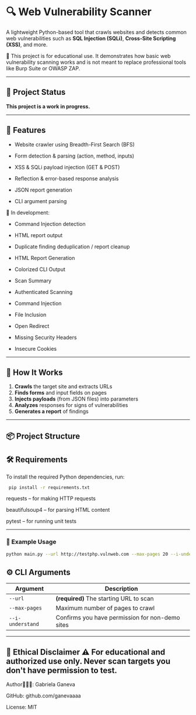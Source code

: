 # 🔍 Web Vulnerability Scanner 

A lightweight Python-based tool that crawls websites and detects common web vulnerabilities such as **SQL Injection (SQLi)**, **Cross-Site Scripting (XSS)**, and more.

📌 This project is for educational use. It demonstrates how basic web vulnerability scanning works and is not meant to replace professional tools like Burp Suite or OWASP ZAP.


---
## 📌 Project Status

**This project is a work in progress.**

---


## 🚀 Features
- Website crawler using Breadth-First Search (BFS)

- Form detection & parsing (action, method, inputs)

- XSS & SQLi payload injection (GET & POST)

- Reflection & error-based response analysis

- JSON report generation
- CLI argument parsing


🚧 In development:

- Command Injection detection

- HTML report output

- Duplicate finding deduplication / report cleanup
- HTML Report Generation
- Colorized CLI Output
- Scan Summary
- Authenticated Scanning
- Command Injection

- File Inclusion

- Open Redirect

- Missing Security Headers

- Insecure Cookies

---

## 🧠 How It Works

1. **Crawls** the target site and extracts URLs
2. **Finds forms** and input fields on pages
3. **Injects payloads** (from JSON files) into parameters
4. **Analyzes** responses for signs of vulnerabilities
5. **Generates a report** of findings

---

## 📦 Project Structure

## 🛠 Requirements
To install the required Python dependencies, run:
```bash
 pip install -r requirements.txt
```
requests – for making HTTP requests

beautifulsoup4 – for parsing HTML content

pytest – for running unit tests

---
### 🔧 Example Usage

```bash
python main.py --url http://testphp.vulnweb.com --max-pages 20 --i-understand
```

## ⚙️ CLI Arguments
| Argument         | Description                                     |
| ---------------- | ----------------------------------------------- |
| `--url`          | **(required)** The starting URL to scan         |
| `--max-pages`    | Maximum number of pages to crawl   |
| `--i-understand` | Confirms you have permission for non-demo sites |


---
🔐 Ethical Disclaimer
⚠️ For **educational and authorized use only**. Never scan targets you don't have permission to test.
---


Author👩🏻‍💻: Gabriela Ganeva 

GitHub: github.com/ganevaaaa

License: MIT
